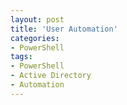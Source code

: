 ```yaml
---
layout: post
title: 'User Automation'
categories:
- PowerShell
tags:
- PowerShell
- Active Directory
- Automation
---
```


